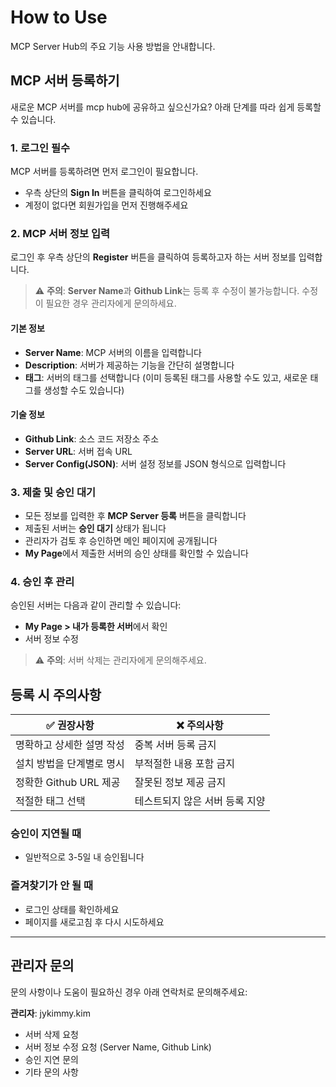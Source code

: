 # How to Use

MCP Server Hub의 주요 기능 사용 방법을 안내합니다.

## MCP 서버 등록하기

새로운 MCP 서버를 mcp hub에 공유하고 싶으신가요? 아래 단계를 따라 쉽게 등록할 수 있습니다.

### 1. 로그인 필수

MCP 서버를 등록하려면 먼저 로그인이 필요합니다.

- 우측 상단의 **Sign In** 버튼을 클릭하여 로그인하세요
- 계정이 없다면 회원가입을 먼저 진행해주세요

### 2. MCP 서버 정보 입력

로그인 후 우측 상단의 **Register** 버튼을 클릭하여 등록하고자 하는 서버 정보를 입력합니다.

> ⚠️ **주의**: **Server Name**과 **Github Link**는 등록 후 수정이 불가능합니다. 수정이 필요한 경우 관리자에게 문의하세요.

#### 기본 정보
- **Server Name**: MCP 서버의 이름을 입력합니다
- **Description**: 서버가 제공하는 기능을 간단히 설명합니다
- **태그**: 서버의 태그를 선택합니다 (이미 등록된 태그를 사용할 수도 있고, 새로운 태그를 생성할 수도 있습니다)

#### 기술 정보
- **Github Link**: 소스 코드 저장소 주소
- **Server URL**: 서버 접속 URL
- **Server Config(JSON)**: 서버 설정 정보를 JSON 형식으로 입력합니다

### 3. 제출 및 승인 대기

- 모든 정보를 입력한 후 **MCP Server 등록** 버튼을 클릭합니다
- 제출된 서버는 **승인 대기** 상태가 됩니다
- 관리자가 검토 후 승인하면 메인 페이지에 공개됩니다
- **My Page**에서 제출한 서버의 승인 상태를 확인할 수 있습니다

### 4. 승인 후 관리

승인된 서버는 다음과 같이 관리할 수 있습니다:

- **My Page > 내가 등록한 서버**에서 확인
- 서버 정보 수정

> ⚠️ **주의**: 서버 삭제는 관리자에게 문의해주세요.


## 등록 시 주의사항

| ✅ 권장사항 | ❌ 주의사항 |
|-----------|-----------|
| 명확하고 상세한 설명 작성 | 중복 서버 등록 금지 |
| 설치 방법을 단계별로 명시 | 부적절한 내용 포함 금지 |
| 정확한 Github URL 제공 | 잘못된 정보 제공 금지 |
| 적절한 태그 선택 | 테스트되지 않은 서버 등록 지양 |

### 승인이 지연될 때
- 일반적으로 3-5일 내 승인됩니다

### 즐겨찾기가 안 될 때
- 로그인 상태를 확인하세요
- 페이지를 새로고침 후 다시 시도하세요

---

## 관리자 문의

문의 사항이나 도움이 필요하신 경우 아래 연락처로 문의해주세요:

**관리자**: jykimmy.kim

- 서버 삭제 요청
- 서버 정보 수정 요청 (Server Name, Github Link)
- 승인 지연 문의
- 기타 문의 사항
